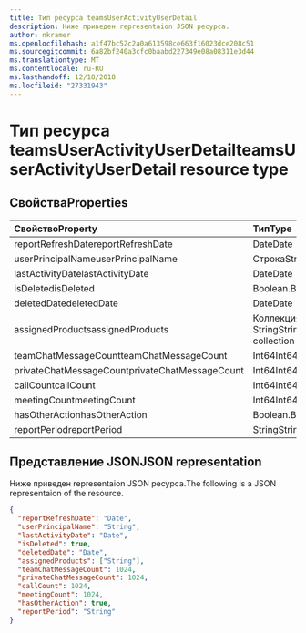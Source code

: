 ```yaml
---
title: Тип ресурса teamsUserActivityUserDetail
description: Ниже приведен representaion JSON ресурса.
author: nkramer
ms.openlocfilehash: a1f47bc52c2a0a613598ce663f16023dce208c51
ms.sourcegitcommit: 6a82bf240a3cfc0baabd227349e08a08311e3d44
ms.translationtype: MT
ms.contentlocale: ru-RU
ms.lasthandoff: 12/18/2018
ms.locfileid: "27331943"
---
```

# <a name="teamsuseractivityuserdetail-resource-type"></a><span data-ttu-id="ce678-103">Тип ресурса teamsUserActivityUserDetail</span><span class="sxs-lookup"><span data-stu-id="ce678-103">teamsUserActivityUserDetail resource type</span></span>

## <a name="properties"></a><span data-ttu-id="ce678-104">Свойства</span><span class="sxs-lookup"><span data-stu-id="ce678-104">Properties</span></span>

| <span data-ttu-id="ce678-105">Свойство</span><span class="sxs-lookup"><span data-stu-id="ce678-105">Property</span></span>                | <span data-ttu-id="ce678-106">Тип</span><span class="sxs-lookup"><span data-stu-id="ce678-106">Type</span></span>              |
| :---------------------- | :---------------- |
| <span data-ttu-id="ce678-107">reportRefreshDate</span><span class="sxs-lookup"><span data-stu-id="ce678-107">reportRefreshDate</span></span>       | <span data-ttu-id="ce678-108">Date</span><span class="sxs-lookup"><span data-stu-id="ce678-108">Date</span></span>              |
| <span data-ttu-id="ce678-109">userPrincipalName</span><span class="sxs-lookup"><span data-stu-id="ce678-109">userPrincipalName</span></span>       | <span data-ttu-id="ce678-110">Строка</span><span class="sxs-lookup"><span data-stu-id="ce678-110">String</span></span>            |
| <span data-ttu-id="ce678-111">lastActivityDate</span><span class="sxs-lookup"><span data-stu-id="ce678-111">lastActivityDate</span></span>        | <span data-ttu-id="ce678-112">Date</span><span class="sxs-lookup"><span data-stu-id="ce678-112">Date</span></span>              |
| <span data-ttu-id="ce678-113">isDeleted</span><span class="sxs-lookup"><span data-stu-id="ce678-113">isDeleted</span></span>               | <span data-ttu-id="ce678-114">Boolean.</span><span class="sxs-lookup"><span data-stu-id="ce678-114">Boolean</span></span>           |
| <span data-ttu-id="ce678-115">deletedDate</span><span class="sxs-lookup"><span data-stu-id="ce678-115">deletedDate</span></span>             | <span data-ttu-id="ce678-116">Date</span><span class="sxs-lookup"><span data-stu-id="ce678-116">Date</span></span>              |
| <span data-ttu-id="ce678-117">assignedProducts</span><span class="sxs-lookup"><span data-stu-id="ce678-117">assignedProducts</span></span>        | <span data-ttu-id="ce678-118">Коллекция String</span><span class="sxs-lookup"><span data-stu-id="ce678-118">String collection</span></span> |
| <span data-ttu-id="ce678-119">teamChatMessageCount</span><span class="sxs-lookup"><span data-stu-id="ce678-119">teamChatMessageCount</span></span>    | <span data-ttu-id="ce678-120">Int64</span><span class="sxs-lookup"><span data-stu-id="ce678-120">Int64</span></span>             |
| <span data-ttu-id="ce678-121">privateChatMessageCount</span><span class="sxs-lookup"><span data-stu-id="ce678-121">privateChatMessageCount</span></span> | <span data-ttu-id="ce678-122">Int64</span><span class="sxs-lookup"><span data-stu-id="ce678-122">Int64</span></span>             |
| <span data-ttu-id="ce678-123">callCount</span><span class="sxs-lookup"><span data-stu-id="ce678-123">callCount</span></span>               | <span data-ttu-id="ce678-124">Int64</span><span class="sxs-lookup"><span data-stu-id="ce678-124">Int64</span></span>             |
| <span data-ttu-id="ce678-125">meetingCount</span><span class="sxs-lookup"><span data-stu-id="ce678-125">meetingCount</span></span>            | <span data-ttu-id="ce678-126">Int64</span><span class="sxs-lookup"><span data-stu-id="ce678-126">Int64</span></span>             |
| <span data-ttu-id="ce678-127">hasOtherAction</span><span class="sxs-lookup"><span data-stu-id="ce678-127">hasOtherAction</span></span>          | <span data-ttu-id="ce678-128">Boolean.</span><span class="sxs-lookup"><span data-stu-id="ce678-128">Boolean</span></span>           |
| <span data-ttu-id="ce678-129">reportPeriod</span><span class="sxs-lookup"><span data-stu-id="ce678-129">reportPeriod</span></span>            | <span data-ttu-id="ce678-130">String</span><span class="sxs-lookup"><span data-stu-id="ce678-130">String</span></span>            |

## <a name="json-representation"></a><span data-ttu-id="ce678-131">Представление JSON</span><span class="sxs-lookup"><span data-stu-id="ce678-131">JSON representation</span></span>

<span data-ttu-id="ce678-132">Ниже приведен representaion JSON ресурса.</span><span class="sxs-lookup"><span data-stu-id="ce678-132">The following is a JSON representaion of the resource.</span></span>

<!-- {
  "blockType": "resource",
  "@odata.type": "microsoft.graph.teamsUserActivityUserDetail"
} -->

```json
{
  "reportRefreshDate": "Date", 
  "userPrincipalName": "String", 
  "lastActivityDate": "Date", 
  "isDeleted": true, 
  "deletedDate": "Date", 
  "assignedProducts": ["String"],
  "teamChatMessageCount": 1024, 
  "privateChatMessageCount": 1024, 
  "callCount": 1024, 
  "meetingCount": 1024, 
  "hasOtherAction": true, 
  "reportPeriod": "String"
}
```
